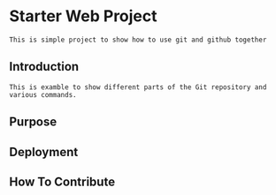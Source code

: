 # Starter Web Project
	This is simple project to show how to use git and github together
	
## Introduction
	This is examble to show different parts of the Git repository and various commands.
	
## Purpose

## Deployment

## How To Contribute
